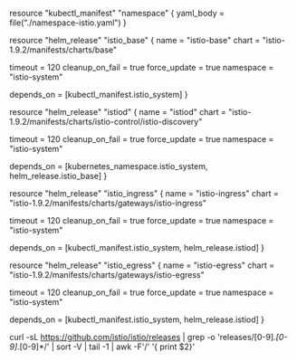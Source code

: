 resource "kubectl_manifest" "namespace" {
yaml_body = file("./namespace-istio.yaml")
}

resource "helm_release" "istio_base" {
name = "istio-base"
chart = "istio-1.9.2/manifests/charts/base"

timeout = 120
cleanup_on_fail = true
force_update = true
namespace = "istio-system"

depends_on = [kubectl_manifest.istio_system]
}

resource "helm_release" "istiod" {
name = "istiod"
chart = "istio-1.9.2/manifests/charts/istio-control/istio-discovery"

timeout = 120
cleanup_on_fail = true
force_update = true
namespace = "istio-system"

depends_on = [kubernetes_namespace.istio_system, helm_release.istio_base]
}

resource "helm_release" "istio_ingress" {
name = "istio-ingress"
chart = "istio-1.9.2/manifests/charts/gateways/istio-ingress"

timeout = 120
cleanup_on_fail = true
force_update = true
namespace = "istio-system"

depends_on = [kubectl_manifest.istio_system, helm_release.istiod]
}

resource "helm_release" "istio_egress" {
name = "istio-egress"
chart = "istio-1.9.2/manifests/charts/gateways/istio-egress"

timeout = 120
cleanup_on_fail = true
force_update = true
namespace = "istio-system"

depends_on = [kubectl_manifest.istio_system, helm_release.istiod]
}

curl -sL https://github.com/istio/istio/releases | grep -o 'releases/[0-9]_.[0-9]_.[0-9]\*/' | sort -V | tail -1 | awk -F'/' '{ print $2}'
